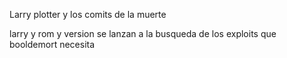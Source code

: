 Larry plotter y los comits de la muerte

larry y rom y version se lanzan a la busqueda de los exploits
que booldemort necesita